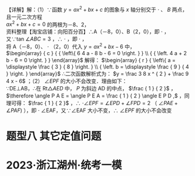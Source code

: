 【详解】解：（1）∵函数 $y = a x ^ { 2 } + b x + c$ 的图象与 $x$ 轴分别交于 $\cdot$ 、 $B$ 两点，且一元二次方程  
$a x ^ { 2 } + b x + c = 0$ 的两根为－8、2，  
资料整理【淘宝店铺：向阳百分百】∴A（－8，0）、B（2，0），即 $\cdot$ ，  
又∵tan $\angle A B C { = } 3$ ，∴ $\cdot$ ，即 $\cdot$ ，  
将 A（－8，0）、 $\cdot$ （2，0）代入 $y = a x ^ { 2 } + b x - 6$ 中，  
$\begin{array} { c } { { \left\{ 6 4 a - 8 b - 6 = 0 \right. } } \\ { { \left. 4 a + 2 b - 6 = 0 \right. } } \end{array}$ 解得： $\begin{array} { r } { \left\{ a = \displaystyle \frac { 3 } { 8 } \right. } \\ { \left. b = \displaystyle \frac { 9 } { 4 } \right. } \end{array}$ ∴二次函数解析式为： $y = \frac 3 8 x ^ { 2 } + \frac 9 4 x - 6$ ；（2） $\angle E P F$ 的大小不会改变．理由如下：  
∵DE⊥AB，∴在 $\mathrm { R t } \triangle A E D$ 中， $P$ 为斜边 AD 的中点， $\frac { 1 } { 2 }$ ， $\therefore \angle P A E = \angle P E A = \frac { 1 } { 2 } \angle E P D ,$ ，同理可得： $\frac { 1 } { 2 }$ ，∴ $\cdot \angle E P F { = } \angle E P D { + } \angle F P D { = } 2$ （ $\angle P A E + \angle P A F )$ ），即 $\cdot$ ∠EAF，又∵∠EAF 大小不变，∴ $\angle E P F$ 的大小不会改变
# 题型八 其它定值问题
# 2023·浙江湖州·统考一模
